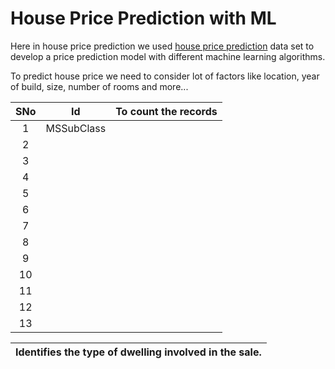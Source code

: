 # House Price Prediction with ML

Here in house price prediction we used [house price prediction](https://github.com/kungumasakthivel/House-Price-Prediction/blob/main/HousePricePrediction.xlsx%20-%20Sheet1.csv) data set to develop a price prediction model with different machine learning algorithms.

To predict house price we need to consider lot of factors like location, year of build, size, number of rooms and more...

| SNo | Id         | To count the records |
| :-: | ---------- | -------------------- |
|  1  | MSSubClass |                      |
|  2  |            |                      |
|  3  |            |                      |
|  4  |            |                      |
|  5  |            |                      |
|  6  |            |                      |
|  7  |            |                      |
|  8  |            |                      |
|  9  |            |                      |
| 10 |            |                      |
| 11 |            |                      |
| 12 |            |                      |
| 13 |            |                      |

| Identifies the type of dwelling involved in the sale. |
| ----------------------------------------------------- |
